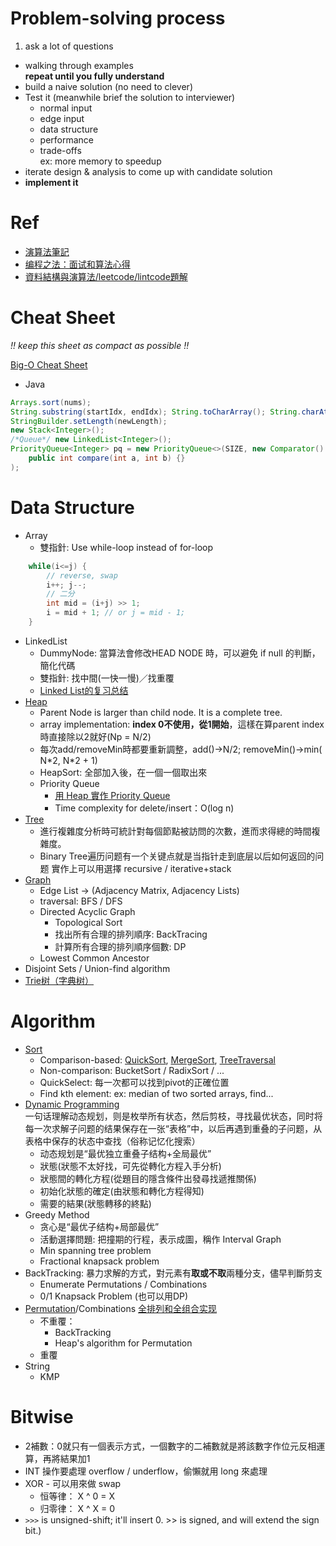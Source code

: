 # Problem-solving process
1. ask a lot of questions
* walking through examples  
**repeat until you fully understand**
* build a naive solution (no need to clever)
* Test it (meanwhile brief the solution to interviewer)
    * normal input
    * edge input
    * data structure
    * performance
    * trade-offs  
    ex: more memory to speedup
* iterate design & analysis to come up with candidate solution
* **implement it**

# Ref
* [演算法筆記](http://www.csie.ntnu.edu.tw/~u91029/index.html)
* [编程之法：面试和算法心得](https://www.gitbook.com/book/wizardforcel/the-art-of-programming-by-july/details)
* [資料結構與演算法/leetcode/lintcode題解](https://algorithm.yuanbin.me/zh-tw/index.html)

# Cheat Sheet
*!! keep this sheet as compact as possible !!*

[Big-O Cheat Sheet](http://bigocheatsheet.com/)

* Java
```Java
Arrays.sort(nums);
String.substring(startIdx, endIdx); String.toCharArray(); String.charAt(idx);
StringBuilder.setLength(newLength);
new Stack<Integer>();
/*Queue*/ new LinkedList<Integer>();
PriorityQueue<Integer> pq = new PriorityQueue<>(SIZE, new Comparator() {
    public int compare(int a, int b) {}
);
```

# Data Structure
* Array
    * 雙指針: Use while-loop instead of for-loop
```java
    while(i<=j) {
        // reverse, swap
        i++; j--;
        // 二分
        int mid = (i+j) >> 1;
        i = mid + 1; // or j = mid - 1;
    }
```
* LinkedList
    * DummyNode: 當算法會修改HEAD NODE 時，可以避免 if null 的判斷，簡化代碼  
    * 雙指針: 找中間(一快一慢)／找重覆
    * [Linked List的复习总结](http://www.jianshu.com/p/3d4be8cbf94b)
* [Heap](https://www.cs.cmu.edu/~adamchik/15-121/lectures/Binary%20Heaps/heaps.html)
    * Parent Node is larger than child node. It is a complete tree.
    * array implementation: **index 0不使用，從1開始**，這樣在算parent index時直接除以2就好(Np = N/2)
    * 每次add/removeMin時都要重新調整，add()->N/2; removeMin()->min( N\*2, N\*2 + 1)
    * HeapSort: 全部加入後，在一個一個取出來
    * Priority Queue
        * [用 Heap 實作 Priority Queue](http://pages.cs.wisc.edu/~vernon/cs367/notes/11.PRIORITY-Q.html)
        * Time complexity for delete/insert：O(log n)
* [Tree](./Tree.md)
    * 進行複雜度分析時可統計對每個節點被訪問的次數，進而求得總的時間複雜度。
    * Binary Tree遍历问题有一个关键点就是当指针走到底层以后如何返回的问题 實作上可以用選擇 recursive / iterative+stack
* [Graph](./Graph.md)
    * Edge List -> \(Adjacency Matrix, Adjacency Lists\)
    * traversal: BFS / DFS
    * Directed Acyclic Graph
        * Topological Sort
        * 找出所有合理的排列順序: BackTracing
        * 計算所有合理的排列順序個數: DP
    * Lowest Common Ancestor
* Disjoint Sets / Union-find algorithm
* [Trie树（字典树）](https://leetcode.com/problems/implement-trie-prefix-tree/)


# Algorithm
* [Sort](./Sort.md)
    * Comparison-based: [QuickSort](./QuickSort.java), [MergeSort](./MergeSort.java), [TreeTraversal](./TreeTraversal.java)
    * Non-comparison: BucketSort / RadixSort / ...
    * QuickSelect: 每一次都可以找到pivot的正確位置
    * Find kth element: ex: median of two sorted arrays, find...
* [Dynamic Programming](./DP.md)  
一句话理解动态规划，则是枚举所有状态，然后剪枝，寻找最优状态，同时将每一次求解子问题的结果保存在一张“表格”中，以后再遇到重叠的子问题，从表格中保存的状态中查找（俗称记忆化搜索）
    * 动态规划是“最优独立重叠子结构+全局最优”
    * 狀態(狀態不太好找，可先從轉化方程入手分析)
    * 狀態間的轉化方程(從題目的隱含條件出發尋找遞推關係)
    * 初始化狀態的確定(由狀態和轉化方程得知)
    * 需要的結果(狀態轉移的終點)
* Greedy Method
    * 贪心是“最优子结构+局部最优”
    * 活動選擇問題: 把撞期的行程，表示成圖，稱作 Interval Graph
    * Min spanning tree problem
    * Fractional knapsack problem
* BackTracking: 暴力求解的方式，對元素有**取或不取**兩種分支，儘早判斷剪支
    * Enumerate Permutations / Combinations
    * 0/1 Knapsack Problem \(也可以用DP\)
* [Permutation](https://leetcode.com/problems/permutations/)/Combinations [全排列和全组合实现](https://www.google.com.tw/url?sa=t&rct=j&q=&esrc=s&source=web&cd=10&cad=rja&uact=8&ved=0ahUKEwixsLTQrMnQAhXBn5QKHUP9BVUQFghZMAk&url=http%3A%2F%2Fwuchong.me%2Fblog%2F2014%2F07%2F28%2Fpermutation-and-combination-realize%2F&usg=AFQjCNHD5qvumuJXD_PIQnIxAc2BSZMcpA&sig2=QravRlHYgJHFvIyanedvxw)
    * 不重覆：
        * BackTracking
        * Heap's algorithm for Permutation
    * 重覆
* String
    * KMP

# Bitwise
* 2補數：0就只有一個表示方式，一個數字的二補數就是將該數字作位元反相運算，再將結果加1
* INT 操作要處理 overflow / underflow，偷懶就用 long 來處理
* XOR - 可以用來做 swap
    * 恒等律： X ^ 0 = X
    * 归零律： X ^ X = 0
* `>>>` is unsigned-shift; it'll insert 0. >> is signed, and will extend the sign bit.)
